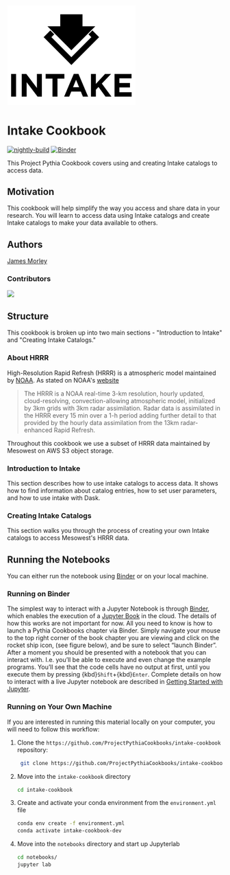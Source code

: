 <img src="thumbnail.svg" alt="thumbnail" width="300"/>

# Intake Cookbook

[![nightly-build](https://github.com/ProjectPythiaCookbooks/intake-cookbook/actions/workflows/nightly-build.yaml/badge.svg)](https://github.com/ProjectPythiaCookbooks/intake-cookbook/actions/workflows/nightly-build.yaml)
[![Binder](http://binder.mypythia.org/badge_logo.svg)](http://binder.mypythia.org/v2/gh/ProjectPythiaCookbooks/intake-cookbook/main?labpath=notebooks)

This Project Pythia Cookbook covers using and creating Intake catalogs to access data.

## Motivation

This cookbook will help simplify the way you access and share data in your research. You will learn to access data using Intake catalogs and create Intake catalogs to make your data available to others.

## Authors

[James Morley](https://github.com/jnmorley/)

### Contributors

<a href="https://github.com/ProjectPythiaCookbooks/intake-cookbook/graphs/contributors">
  <img src="https://contrib.rocks/image?repo=ProjectPythiaCookbooks/intake-cookbook" />
</a>

## Structure
This cookbook is broken up into two main sections - "Introduction to Intake" and "Creating Intake Catalogs." 

### About HRRR
High-Resolution Rapid Refresh (HRRR) is a atmospheric model maintained by [NOAA](https://www.noaa.gov/). As stated on NOAA's [website](https://rapidrefresh.noaa.gov/hrrr/)

> The HRRR is a NOAA real-time 3-km resolution, hourly updated, cloud-resolving, convection-allowing atmospheric model, initialized by 3km grids with 3km radar assimilation. Radar data is
> assimilated in the HRRR every 15 min over a 1-h period adding further detail to that provided by the hourly data assimilation from the 13km radar-enhanced Rapid Refresh.

Throughout this cookbook we use a subset of HRRR data maintained by Mesowest on AWS S3 object storage. 

### Introduction to Intake
This section describes how to use intake catalogs to access data. It shows how to find information about catalog entries, how to set user parameters, and how to use intake with Dask.

### Creating Intake Catalogs
This section walks you through the process of creating your own Intake catalogs to access Mesowest's HRRR data.

## Running the Notebooks
You can either run the notebook using [Binder](https://mybinder.org/) or on your local machine.

### Running on Binder

The simplest way to interact with a Jupyter Notebook is through
[Binder](https://mybinder.org/), which enables the execution of a
[Jupyter Book](https://jupyterbook.org) in the cloud. The details of how this works are not
important for now. All you need to know is how to launch a Pythia
Cookbooks chapter via Binder. Simply navigate your mouse to
the top right corner of the book chapter you are viewing and click
on the rocket ship icon, (see figure below), and be sure to select
“launch Binder”. After a moment you should be presented with a
notebook that you can interact with. I.e. you’ll be able to execute
and even change the example programs. You’ll see that the code cells
have no output at first, until you execute them by pressing
{kbd}`Shift`\+{kbd}`Enter`. Complete details on how to interact with
a live Jupyter notebook are described in [Getting Started with
Jupyter](https://foundations.projectpythia.org/foundations/getting-started-jupyter.html).

### Running on Your Own Machine
If you are interested in running this material locally on your computer, you will need to follow this workflow:
  

1. Clone the `https://github.com/ProjectPythiaCookbooks/intake-cookbook` repository:

   ```bash
    git clone https://github.com/ProjectPythiaCookbooks/intake-cookbook.git
    ```  
1. Move into the `intake-cookbook` directory
    ```bash
    cd intake-cookbook
    ```  
1. Create and activate your conda environment from the `environment.yml` file
    ```bash
    conda env create -f environment.yml
    conda activate intake-cookbook-dev
    ```  
1.  Move into the `notebooks` directory and start up Jupyterlab
    ```bash
    cd notebooks/
    jupyter lab
    ```
